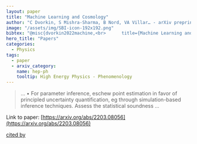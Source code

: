```yaml
---
layout: paper
title: "Machine Learning and Cosmology"
author: "C Dvorkin, S Mishra-Sharma, B Nord, VA Villar… - arXiv preprint arXiv …, 2022 - arxiv.org"
image: "/assets/img/SBI-icon-192x192.png"
bibtex: "@misc{dvorkin2022machine,<br>      title={Machine Learning and Cosmology}, <br>      author={Cora Dvorkin and Siddharth Mishra-Sharma and Brian Nord and V. Ashley Villar and Camille Avestruz and Keith Bechtol and Aleksandra Ćiprijanović and Andrew J. Connolly and Lehman H. Garrison and Gautham Narayan and Francisco Villaescusa-Navarro},<br>      year={2022},<br>      eprint={2203.08056},<br>      archivePrefix={arXiv},<br>      primaryClass={hep-ph}<br>}"
hero_title: "Papers"
categories:
  - Physics
tags:
  - paper
  - arxiv_category:
    name: hep-ph
    tooltip: High Energy Physics - Phenomenology
---
```

>… • For parameter inference, eschew point estimation in favor of principled uncertainty quantification, eg through simulation-based inference techniques. Assess the statistical soundness …

Link to paper: [https://arxiv.org/abs/2203.08056](https://arxiv.org/abs/2203.08056)

[cited by](https://scholar.google.com/scholar?cites=14441300598971744839&as_sdt=2005&sciodt=0,5&hl=en&num=20)
